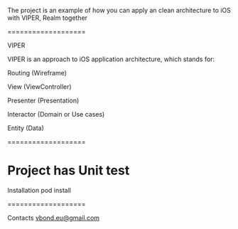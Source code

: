 

The project is an example of how you can apply an clean architecture to iOS with VIPER, Realm together

===================

VIPER

VIPER is an approach to iOS application architecture, which stands for:

 Routing (Wireframe)
 
 View (ViewController)
 
 Presenter (Presentation)
 
 Interactor (Domain or Use cases)
 
 Entity (Data)
 
===================

Project has Unit test
=================== 

Installation pod install

=================== 

Contacts vbond.eu@gmail.com
